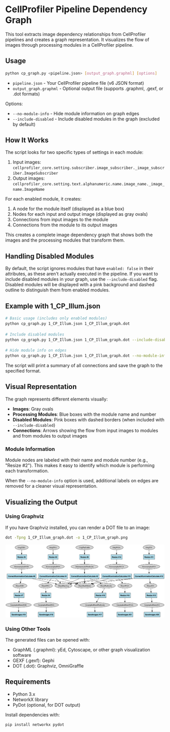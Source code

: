 # CellProfiler Pipeline Dependency Graph

This tool extracts image dependency relationships from CellProfiler pipelines and creates a graph representation. It visualizes the flow of images through processing modules in a CellProfiler pipeline.

## Usage

```bash
python cp_graph.py <pipeline.json> [output_graph.graphml] [options]
```

- `pipeline.json` - Your CellProfiler pipeline file (v6 JSON format)
- `output_graph.graphml` - Optional output file (supports .graphml, .gexf, or .dot formats)

Options:
- `--no-module-info` - Hide module information on graph edges
- `--include-disabled` - Include disabled modules in the graph (excluded by default)

## How It Works

The script looks for two specific types of settings in each module:

1. Input images: `cellprofiler_core.setting.subscriber.image_subscriber._image_subscriber.ImageSubscriber`
2. Output images: `cellprofiler_core.setting.text.alphanumeric.name.image_name._image_name.ImageName`

For each enabled module, it creates:
1. A node for the module itself (displayed as a blue box)
2. Nodes for each input and output image (displayed as gray ovals)
3. Connections from input images to the module
4. Connections from the module to its output images

This creates a complete image dependency graph that shows both the images and the processing modules that transform them.

## Handling Disabled Modules

By default, the script ignores modules that have `enabled: false` in their attributes, as these aren't actually executed in the pipeline. If you want to include disabled modules in your graph, use the `--include-disabled` flag. Disabled modules will be displayed with a pink background and dashed outline to distinguish them from enabled modules.

## Example with 1_CP_Illum.json

```bash
# Basic usage (includes only enabled modules)
python cp_graph.py 1_CP_Illum.json 1_CP_Illum_graph.dot

# Include disabled modules
python cp_graph.py 1_CP_Illum.json 1_CP_Illum_graph.dot --include-disabled

# Hide module info on edges
python cp_graph.py 1_CP_Illum.json 1_CP_Illum_graph.dot --no-module-info
```

The script will print a summary of all connections and save the graph to the specified format.

## Visual Representation

The graph represents different elements visually:

- **Images**: Gray ovals 
- **Processing Modules**: Blue boxes with the module name and number
- **Disabled Modules**: Pink boxes with dashed borders (when included with `--include-disabled`)
- **Connections**: Arrows showing the flow from input images to modules and from modules to output images

### Module Information

Module nodes are labeled with their name and module number (e.g., "Resize #2"). This makes it easy to identify which module is performing each transformation.

When the `--no-module-info` option is used, additional labels on edges are removed for a cleaner visual representation.

## Visualizing the Output

### Using Graphviz

If you have Graphviz installed, you can render a DOT file to an image:

```bash
dot -Tpng 1_CP_Illum_graph.dot -o 1_CP_Illum_graph.png
```

![image](1_CP_Illum_graph.png)

### Using Other Tools

The generated files can be opened with:
- GraphML (.graphml): yEd, Cytoscape, or other graph visualization software
- GEXF (.gexf): Gephi
- DOT (.dot): Graphviz, OmniGraffle

## Requirements

- Python 3.x
- NetworkX library
- PyDot (optional, for DOT output)

Install dependencies with:

```bash
pip install networkx pydot
```
